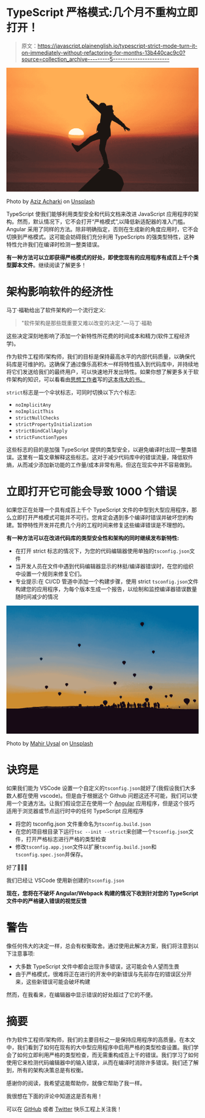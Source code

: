 # TypeScript 严格模式:几个月不重构立即打开！

> 原文：<https://javascript.plainenglish.io/typescript-strict-mode-turn-it-on-immediately-without-refactoring-for-months-13b440cac9c0?source=collection_archive---------5----------------------->

![](img/2118ed391acb9e3dd670f28710e1f316.png)

Photo by [Aziz Acharki](https://unsplash.com/@acharki95?utm_source=medium&utm_medium=referral) on [Unsplash](https://unsplash.com?utm_source=medium&utm_medium=referral)

TypeScript 使我们能够利用类型安全和代码文档来改进 JavaScript 应用程序的架构。然而，默认情况下，它不会打开“严格模式”,以降低新适配器的准入门槛。Angular 采用了同样的方法。除非明确指定，否则在生成新的角度应用时，它不会切换到严格模式。这可能会妨碍我们充分利用 TypeScripts 的强类型特性，这种特性允许我们在编译时检测一整类错误。

**有一种方法可以立即获得严格模式的好处，即使您现有的应用程序有成百上千个类型脚本文件**。继续阅读了解更多！

# 架构影响软件的经济性

马丁·福勒给出了软件架构的一个流行定义:

> "软件架构是那些既重要又难以改变的决定."—马丁·福勒

这些决定深刻地影响了添加一个新特性所花费的时间成本和精力(软件工程经济学)。

作为软件工程师/架构师，我们的目标是保持最高水平的内部代码质量，以确保代码库是可维护的。这确保了通过像乐高积木一样将特性插入到代码库中，并持续地将它们发送给我们的最终用户，可以快速地开发出特性。如果你想了解更多关于软件架构的知识，可以看看由[思想工作者](https://www.thoughtworks.com/books)写的[这本伟大的书。](https://amzn.to/2Fo6uYc)

`strict`标志是一个伞状标志，可同时切换以下六个标志:

*   `noImplicitAny`
*   `noImplicitThis`
*   `strictNullChecks`
*   `strictPropertyInitialization`
*   `strictBindCallApply`
*   `strictFunctionTypes`

这些标志的目的是加强 TypeScript 提供的类型安全，以避免编译时出现一整类错误。这里有一篇文章解释这些标志。这对于减少代码库中的错误流量，降低软件熵，从而减少添加新功能的工作量/成本非常有用。但这在现实中并不容易做到。

# 立即打开它可能会导致 1000 个错误

如果您正在处理一个具有成百上千个 TypeScript 文件的中型到大型应用程序，那么立即打开严格模式可能并不可行。您肯定会遇到多个编译时错误并破坏您的构建。暂停特性开发并花费几个月的工程时间来修复这些编译错误是不理想的。

**有一种方法可以在改进代码库的类型安全性和架构的同时继续发布新特性:**

*   在打开 strict 标志的情况下，为您的代码编辑器使用单独的`tsconfig.json`文件
*   当开发人员在文件中遇到代码编辑器显示的林挺/编译器错误时，在您的组织中设置一个规则来修复它们。
*   专业提示:在 CI/CD 管道中添加一个构建步骤，使用 strict `tsconfig.json`文件构建您的应用程序，为每个版本生成一个报告，以绘制和监控编译器错误数量随时间减少的情况

![](img/4a023ee9938e8f145013ab726776bf59.png)

Photo by [Mahir Uysal](https://unsplash.com/@mahiruysal?utm_source=medium&utm_medium=referral) on [Unsplash](https://unsplash.com?utm_source=medium&utm_medium=referral)

# 诀窍是

如果我们能为 VSCode 设置一个自定义的`tsconfig.json`就好了(我假设我们大多数人都在使用 vscode)。但是由于根据这个 Github 问题这还不可能，我们可以使用一个变通方法。让我们假设您正在使用一个 [Angular](https://angular.io/) 应用程序，但是这个技巧适用于浏览器或节点运行时中的任何 TypeScript 应用程序

*   将您的 tsconfig.json 文件重命名为`tsconfig.build.json`
*   在您的项目根目录下运行`tsc --init --strict`来创建一个`tsconfig.json`文件，打开严格标志进行严格的类型检查
*   修改`tsconfig.app.json`文件以扩展`tsconfig.build.json`和`tsconfig.spec.json`并保存。

好了🎉🎉🎉

我们已经让 VSCode 使用新创建的`tsconfig.json`

**现在，您将在不破坏 Angular/Webpack 构建的情况下收到针对您的 TypeScript 文件中的严格键入错误的视觉反馈**

# 警告

像任何伟大的决定一样，总会有权衡取舍。通过使用此解决方案，我们将注意到以下注意事项:

*   大多数 TypeScript 文件中都会出现许多错误，这可能会令人望而生畏
*   由于严格模式，很难将正在进行的开发中的新错误与先前存在的错误区分开来，这些新错误可能会破坏构建

然而，在我看来，在编辑器中显示错误的好处超过了它的不便。

# 摘要

作为软件工程师/架构师，我们的主要目标之一是保持应用程序的高质量。在本文中，我们看到了如何在现有的大中型应用程序中启用严格的类型检查设置。我们学会了如何立即利用严格的类型检查，而无需重构成百上千的错误。我们学习了如何使用它来检测代码编辑器中的输入错误，从而在编译时消除许多错误。我们还了解到，所有的架构决策总是有权衡。

感谢你的阅读，我希望这能帮助你，就像它帮助了我一样。

我很想在下面的评论中知道这是否有用！

可以在 [GitHub](https://github.com/nivrith) 或者 [Twitter](https://twitter.com/_Nivrith_)
快乐工程上关注我！
